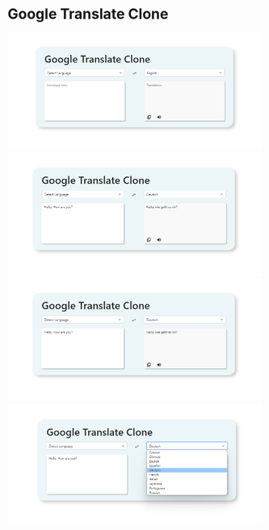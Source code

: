 <h1>Google Translate Clone</h1>
<img src='./src/assets/photo1.png'/>
<img src='./src/assets/photo2.png'/>
<img src='./src/assets/photo3.png'/>
<img src='./src/assets/photo4.png'/>